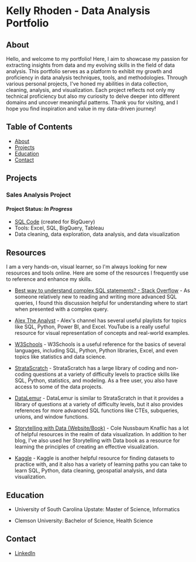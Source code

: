 # Kelly Rhoden - Data Analysis Portfolio

## About
Hello, and welcome to my portfolio! Here, I aim to showcase my passion for extracting insights from data and my evolving skills in the field of data analysis. This portfolio serves as a platform to exhibit my growth and proficiency in data analysis techniques, tools, and methodologies. Through various personal projects, I've honed my abilities in data collection, cleaning, analysis, and visualization. Each project reflects not only my technical proficiency but also my curiosity to delve deeper into different domains and uncover meaningful patterns. Thank you for visiting, and I hope you find inspiration and value in my data-driven journey!

## Table of Contents
* [About](https://github.com/kellyrhoden/kellyrhoden.github.io?tab=readme-ov-file#about)
* [Projects](https://github.com/kellyrhoden/kellyrhoden.github.io?tab=readme-ov-file#projects)
* [Education](https://github.com/kellyrhoden/kellyrhoden.github.io?tab=readme-ov-file#education)
* [Contact](https://github.com/kellyrhoden/kellyrhoden.github.io?tab=readme-ov-file#contact)

## Projects
### Sales Analysis Project
#### Project Status: ***In Progress***
* [SQL Code](https://github.com/kellyrhoden/kellyrhoden.github.io/blob/main/Sales%20Analysis%20Project/Data%20Exploration.sql) (created for BigQuery)
* Tools: Excel, SQL, BigQuery, Tableau
* Data cleaning, data exploration, data analysis, and data visualization

## Resources
I am a very hands-on, visual learner, so I'm always looking for new resources and tools online. Here are some of the resources I frequently use to reference and enhance my skills.
* [Best way to understand complex SQL statements? - Stack Overflow](https://stackoverflow.com/questions/379062/best-way-to-understand-complex-sql-statements) - As someone relatively new to reading and writing more advanced SQL queries, I found this discussion helpful for understanding where to start when presented with a complex query.
* [Alex The Analyst](https://www.youtube.com/@AlexTheAnalyst/playlists) - Alex's channel has several useful playlists for topics like SQL, Python, Power BI, and Excel. YouTube is a really useful resource for visual representation of concepts and real-world examples.
  
* [W3Schools](https://www.w3schools.com/) - W3Schools is a useful reference for the basics of several languages, including SQL, Python, Python libraries, Excel, and even topics like statistics and data science.
  
* [StrataScratch](https://www.stratascratch.com/) - StrataScratch has a large library of coding and non-coding questions at a variety of difficulty levels to practice skills like SQL, Python, statistics, and modeling. As a free user, you also have access to some of the data projects.
  
* [DataLemur](https://datalemur.com/) - DataLemur is similar to StrataScratch in that it provides a library of questions at a variety of difficulty levels, but it also provides references for more advanced SQL functions like CTEs, subqueries, unions, and window functions.

* [Storytelling with Data (Website/Book)](https://www.storytellingwithdata.com/) - Cole Nussbaum Knaflic has a lot of helpful resources in the realm of data visualization. In addition to her blog, I've also used her Storytelling with Data book as a resource for learning the principles of creating an effective visualization.

*  [Kaggle](https://www.kaggle.com/) - Kaggle is another  helpful resource for finding datasets to practice with, and it also has a variety of learning paths you can take  to learn SQL, Python, data cleaning, geospatial analysis, and data visualization.


## Education
* University of South Carolina Upstate: Master of Science, Informatics
  
* Clemson University: Bachelor of Science, Health Science

## Contact
* [LinkedIn](https://www.linkedin.com/in/kellyrhoden/)
